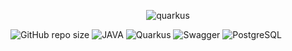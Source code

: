 <p align="center">
	<img src="https://i.ibb.co/PgXHgQS/quarkus-logo-C9-F006782-E-seeklogo-com.png" alt="quarkus">  
</p>

![GitHub repo size](https://img.shields.io/github/repo-size/hikmetkutuk/quarkus-develop?color=inactive&logo=github&style=for-the-badge)
![JAVA](https://img.shields.io/static/v1?&logo=openjdk&label=java&message=17&color=f29111&style=for-the-badge)
![Quarkus](https://img.shields.io/static/v1?&logo=quarkus&label=quarkus&message=3.8.1&color=ff004a&style=for-the-badge)
![Swagger](https://img.shields.io/static/v1?&logo=swagger&label=swagger&message=3.0&color=44cc11&style=for-the-badge)
![PostgreSQL](https://img.shields.io/static/v1?label=postgresql&message=15.5&color=336691&style=for-the-badge)